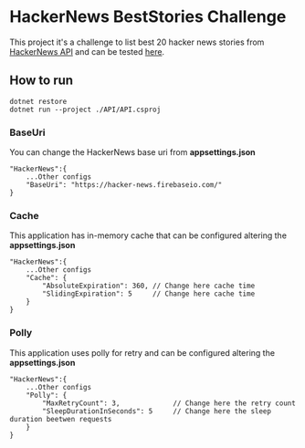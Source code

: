 # HackerNews BestStories Challenge

This project it's a challenge to list best 20 hacker news stories from [HackerNews API](https://github.com/HackerNews/API) and can be tested [here](https://luigihenrick-challenge.herokuapp.com/best20).

## How to run

```
dotnet restore
dotnet run --project ./API/API.csproj
```

### BaseUri
You can change the HackerNews base uri from **appsettings.json**

```
"HackerNews":{
    ...Other configs
    "BaseUri": "https://hacker-news.firebaseio.com/"
}
```

### Cache
This application has in-memory cache that can be configured altering the **appsettings.json**

```
"HackerNews":{
    ...Other configs
    "Cache": {
        "AbsoluteExpiration": 360, // Change here cache time
        "SlidingExpiration": 5     // Change here cache time
    }
}
```

### Polly
This application uses polly for retry and can be configured altering the **appsettings.json**

```
"HackerNews":{
    ...Other configs
    "Polly": {
        "MaxRetryCount": 3,             // Change here the retry count
        "SleepDurationInSeconds": 5     // Change here the sleep duration beetwen requests
    }
}
```